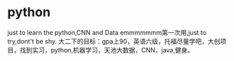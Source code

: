 # python
just to learn the python,CNN and Data
emmmmmmm第一次用,just to try,dont't be shy.
大二下的目标：gpa上90，英语六级，托福尽量学吧，大创项目，找到实习，python,机器学习，天池大数据，CNN，java,健身。
